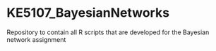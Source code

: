 # KE5107_BayesianNetworks
Repository to contain all R scripts that are developed for the Bayesian network assignment
